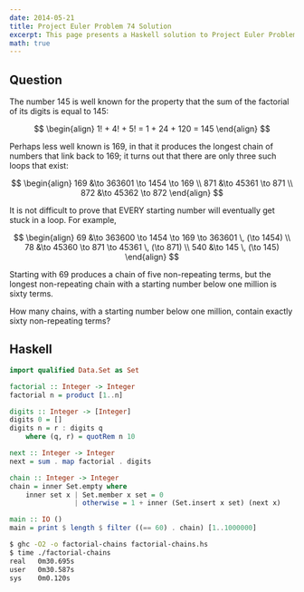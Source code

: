 ```yaml
---
date: 2014-05-21
title: Project Euler Problem 74 Solution
excerpt: This page presents a Haskell solution to Project Euler Problem 74.
math: true
---
```



## Question

The number 145 is well known for the property that the sum of the
factorial of its digits is equal to 145:

$$
\begin{align}
1! + 4! + 5! = 1 + 24 + 120 = 145
\end{align}
$$

Perhaps less well known is 169, in that it produces the longest chain of
numbers that link back to 169; it turns out that there are only three
such loops that exist:

$$
\begin{align}
169 &\to 363601 \to 1454 \to 169 \\
871 &\to 45361 \to 871 \\
872 &\to 45362 \to 872
\end{align}
$$

It is not difficult to prove that EVERY starting number will eventually
get stuck in a loop. For example,

$$
\begin{align}
69 &\to 363600 \to 1454 \to 169 \to 363601 \, (\to 1454) \\
78 &\to 45360 \to 871 \to 45361 \, (\to 871) \\
540 &\to 145 \, (\to 145)
\end{align}
$$

Starting with 69 produces a chain of five non-repeating terms, but the
longest non-repeating chain with a starting number below one million is
sixty terms.

How many chains, with a starting number below one million, contain
exactly sixty non-repeating terms?







## Haskell

```haskell
import qualified Data.Set as Set

factorial :: Integer -> Integer
factorial n = product [1..n]

digits :: Integer -> [Integer]
digits 0 = []
digits n = r : digits q
    where (q, r) = quotRem n 10

next :: Integer -> Integer
next = sum . map factorial . digits

chain :: Integer -> Integer
chain = inner Set.empty where
    inner set x | Set.member x set = 0
                | otherwise = 1 + inner (Set.insert x set) (next x)

main :: IO ()
main = print $ length $ filter ((== 60) . chain) [1..1000000]
```


```bash
$ ghc -O2 -o factorial-chains factorial-chains.hs
$ time ./factorial-chains
real   0m30.695s
user   0m30.587s
sys    0m0.120s
```


